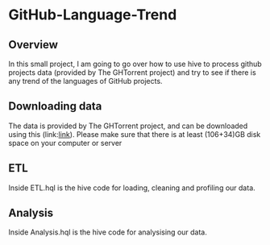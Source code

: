 # GitHub-Language-Trend

## Overview

In this small project, I am going to go over how to use hive to process github projects data (provided by The GHTorrent project) and try to see if there is any trend of the languages of GitHub projects.

## Downloading data
The data is provided by The GHTorrent project, and can be downloaded using this (link:[link](http://ghtorrent-downloads.ewi.tudelft.nl/mysql/mysql-2021-03-06.tar.gz)). Please make sure that there is at least (106+34)GB disk space on your computer or server

## ETL
Inside ETL.hql is the hive code for loading, cleaning and profiling our data.

## Analysis
Inside Analysis.hql is the hive code for analysising our data.
